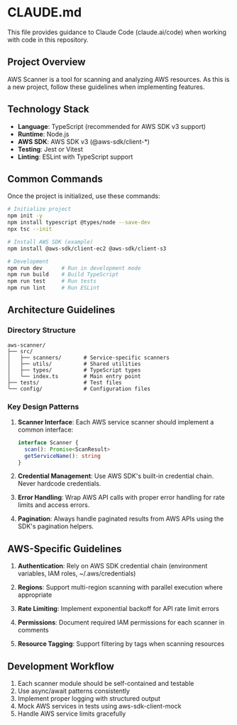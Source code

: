 # CLAUDE.md

This file provides guidance to Claude Code (claude.ai/code) when working with code in this repository.

## Project Overview

AWS Scanner is a tool for scanning and analyzing AWS resources. As this is a new project, follow these guidelines when implementing features.

## Technology Stack

- **Language**: TypeScript (recommended for AWS SDK v3 support)
- **Runtime**: Node.js
- **AWS SDK**: AWS SDK v3 (@aws-sdk/client-*)
- **Testing**: Jest or Vitest
- **Linting**: ESLint with TypeScript support

## Common Commands

Once the project is initialized, use these commands:

```bash
# Initialize project
npm init -y
npm install typescript @types/node --save-dev
npx tsc --init

# Install AWS SDK (example)
npm install @aws-sdk/client-ec2 @aws-sdk/client-s3

# Development
npm run dev      # Run in development mode
npm run build    # Build TypeScript
npm run test     # Run tests
npm run lint     # Run ESLint
```

## Architecture Guidelines

### Directory Structure
```
aws-scanner/
├── src/
│   ├── scanners/       # Service-specific scanners
│   ├── utils/          # Shared utilities
│   ├── types/          # TypeScript types
│   └── index.ts        # Main entry point
├── tests/              # Test files
└── config/             # Configuration files
```

### Key Design Patterns

1. **Scanner Interface**: Each AWS service scanner should implement a common interface:
   ```typescript
   interface Scanner {
     scan(): Promise<ScanResult>
     getServiceName(): string
   }
   ```

2. **Credential Management**: Use AWS SDK's built-in credential chain. Never hardcode credentials.

3. **Error Handling**: Wrap AWS API calls with proper error handling for rate limits and access errors.

4. **Pagination**: Always handle paginated results from AWS APIs using the SDK's pagination helpers.

## AWS-Specific Guidelines

1. **Authentication**: Rely on AWS SDK credential chain (environment variables, IAM roles, ~/.aws/credentials)

2. **Regions**: Support multi-region scanning with parallel execution where appropriate

3. **Rate Limiting**: Implement exponential backoff for API rate limit errors

4. **Permissions**: Document required IAM permissions for each scanner in comments

5. **Resource Tagging**: Support filtering by tags when scanning resources

## Development Workflow

1. Each scanner module should be self-contained and testable
2. Use async/await patterns consistently
3. Implement proper logging with structured output
4. Mock AWS services in tests using aws-sdk-client-mock
5. Handle AWS service limits gracefully